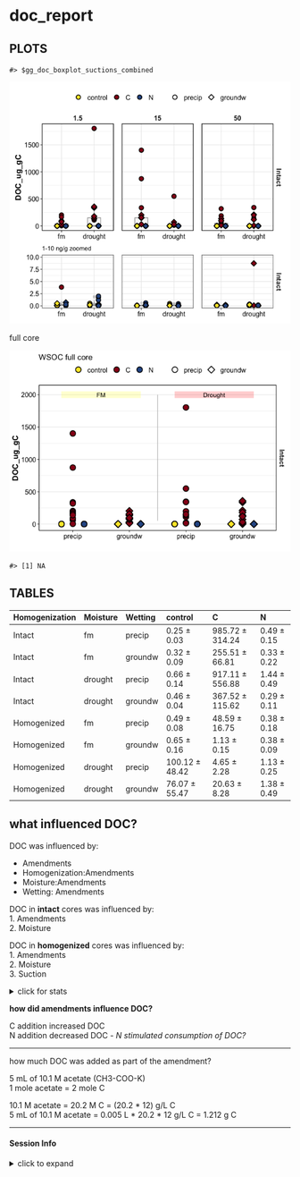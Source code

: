 doc\_report
================

## PLOTS

    #> $gg_doc_boxplot_suctions_combined

![](markdown-figs/doc/doc_boxplot4-1.png)<!-- -->

full core

![](markdown-figs/doc/doc_boxplot_intact-1.png)<!-- -->

    #> [1] NA

## TABLES

| Homogenization | Moisture | Wetting | control        | C               | N           |
| :------------- | :------- | :------ | :------------- | :-------------- | :---------- |
| Intact         | fm       | precip  | 0.25 ± 0.03    | 985.72 ± 314.24 | 0.49 ± 0.15 |
| Intact         | fm       | groundw | 0.32 ± 0.09    | 255.51 ± 66.81  | 0.33 ± 0.22 |
| Intact         | drought  | precip  | 0.66 ± 0.14    | 917.11 ± 556.88 | 1.44 ± 0.49 |
| Intact         | drought  | groundw | 0.46 ± 0.04    | 367.52 ± 115.62 | 0.29 ± 0.11 |
| Homogenized    | fm       | precip  | 0.49 ± 0.08    | 48.59 ± 16.75   | 0.38 ± 0.18 |
| Homogenized    | fm       | groundw | 0.65 ± 0.16    | 1.13 ± 0.15     | 0.38 ± 0.09 |
| Homogenized    | drought  | precip  | 100.12 ± 48.42 | 4.65 ± 2.28     | 1.13 ± 0.25 |
| Homogenized    | drought  | groundw | 76.07 ± 55.47  | 20.63 ± 8.28    | 1.38 ± 0.49 |

## what influenced DOC?

DOC was influenced by:

  - Amendments
  - Homogenization:Amendments
  - Moisture:Amendments
  - Wetting: Amendments

DOC in **intact** cores was influenced by:  
1\. Amendments  
2\. Moisture

DOC in **homogenized** cores was influenced by:  
1\. Amendments  
2\. Moisture  
3\. Suction

<details>

<summary>click for stats</summary>

overall ANOVA

    #> Analysis of Deviance Table (Type III Wald chisquare tests)
    #> 
    #> Response: log(DOC_ug_gC)
    #>                              Chisq Df Pr(>Chisq)    
    #> (Intercept)                 8.1213  1  0.0043748 ** 
    #> Homogenization              6.8380  1  0.0089238 ** 
    #> Moisture                    6.0477  1  0.0139245 *  
    #> Wetting                     1.0524  1  0.3049538    
    #> Amendments                196.8836  2  < 2.2e-16 ***
    #> Homogenization:Moisture     5.1632  1  0.0230703 *  
    #> Homogenization:Wetting      0.4417  1  0.5062850    
    #> Homogenization:Amendments 107.7626  2  < 2.2e-16 ***
    #> Moisture:Wetting            1.0350  1  0.3089952    
    #> Moisture:Amendments        14.0543  2  0.0008875 ***
    #> Wetting:Amendments          0.8482  2  0.6543606    
    #> ---
    #> Signif. codes:  0 '***' 0.001 '**' 0.01 '*' 0.05 '.' 0.1 ' ' 1

intact cores

    #> Anova Table (Type III tests)
    #> 
    #> Response: log(DOC_ug_gC)
    #>                      Sum Sq Df  F value    Pr(>F)    
    #> (Intercept)           8.114  1   8.6378  0.005717 ** 
    #> Moisture              1.583  1   1.6856  0.202441    
    #> Amendments          204.809  2 109.0199 5.311e-16 ***
    #> Wetting               0.017  1   0.0184  0.892995    
    #> Moisture:Amendments   1.380  2   0.7343  0.486878    
    #> Moisture:Wetting      0.000  1   0.0001  0.994395    
    #> Amendments:Wetting    2.163  2   1.1516  0.327498    
    #> Residuals            33.815 36                       
    #> ---
    #> Signif. codes:  0 '***' 0.001 '**' 0.01 '*' 0.05 '.' 0.1 ' ' 1

homogenized cores

    #> [1] NA

</details>

**how did amendments influence DOC?**

C addition increased DOC  
N addition decreased DOC - *N stimulated consumption of DOC?*

-----

how much DOC was added as part of the amendment?

5 mL of 10.1 M acetate (CH3-COO-K)  
1 mole acetate = 2 mole C

10.1 M acetate = 20.2 M C = (20.2 \* 12) g/L C  
5 mL of 10.1 M acetate = 0.005 L \* 20.2 \* 12 g/L C = 1.212 g C

-----

#### Session Info

<details>

<summary>click to expand</summary>

Date run: 2020-10-21

    #> R version 4.0.2 (2020-06-22)
    #> Platform: x86_64-apple-darwin17.0 (64-bit)
    #> Running under: macOS Catalina 10.15.6
    #> 
    #> Matrix products: default
    #> BLAS:   /System/Library/Frameworks/Accelerate.framework/Versions/A/Frameworks/vecLib.framework/Versions/A/libBLAS.dylib
    #> LAPACK: /Library/Frameworks/R.framework/Versions/4.0/Resources/lib/libRlapack.dylib
    #> 
    #> locale:
    #> [1] en_US.UTF-8/en_US.UTF-8/en_US.UTF-8/C/en_US.UTF-8/en_US.UTF-8
    #> 
    #> attached base packages:
    #> [1] stats     graphics  grDevices utils     datasets  methods   base     
    #> 
    #> other attached packages:
    #>  [1] patchwork_1.0.1 car_3.0-9       carData_3.0-4   drake_7.12.4   
    #>  [5] ggbiplot_0.55   PNWColors_0.1.0 forcats_0.5.0   stringr_1.4.0  
    #>  [9] dplyr_1.0.1     purrr_0.3.4     readr_1.3.1     tidyr_1.1.1    
    #> [13] tibble_3.0.3    ggplot2_3.3.2   tidyverse_1.3.0
    #> 
    #> loaded via a namespace (and not attached):
    #>   [1] minqa_1.2.4        colorspace_1.4-1   ellipsis_0.3.1    
    #>   [4] class_7.3-17       rio_0.5.16         fs_1.5.0          
    #>   [7] gld_2.6.2          rstudioapi_0.11    farver_2.0.3      
    #>  [10] soilpalettes_0.1.0 fansi_0.4.1        mvtnorm_1.1-1     
    #>  [13] lubridate_1.7.9    xml2_1.3.2         splines_4.0.2     
    #>  [16] rootSolve_1.8.2.1  knitr_1.29         jsonlite_1.7.0    
    #>  [19] nloptr_1.2.2.2     packrat_0.5.0      broom_0.7.0       
    #>  [22] cluster_2.1.0      dbplyr_1.4.4       shiny_1.5.0       
    #>  [25] compiler_4.0.2     httr_1.4.2         backports_1.1.8   
    #>  [28] assertthat_0.2.1   Matrix_1.2-18      fastmap_1.0.1     
    #>  [31] cli_2.0.2          later_1.1.0.1      prettyunits_1.1.1 
    #>  [34] htmltools_0.5.0    tools_4.0.2        igraph_1.2.5      
    #>  [37] gtable_0.3.0       agricolae_1.3-3    glue_1.4.1        
    #>  [40] lmom_2.8           Rcpp_1.0.5         cellranger_1.1.0  
    #>  [43] vctrs_0.3.2        nlme_3.1-148       xfun_0.16         
    #>  [46] openxlsx_4.1.5     lme4_1.1-23        rvest_0.3.6       
    #>  [49] mime_0.9           miniUI_0.1.1.1     lifecycle_0.2.0   
    #>  [52] statmod_1.4.34     MASS_7.3-51.6      scales_1.1.1      
    #>  [55] hms_0.5.3          promises_1.1.1     parallel_4.0.2    
    #>  [58] expm_0.999-5       yaml_2.2.1         curl_4.3          
    #>  [61] Exact_2.1          labelled_2.5.0     stringi_1.4.6     
    #>  [64] highr_0.8          klaR_0.6-15        AlgDesign_1.2.0   
    #>  [67] e1071_1.7-3        filelock_1.0.2     boot_1.3-25       
    #>  [70] zip_2.1.0          storr_1.2.1        rlang_0.4.7       
    #>  [73] pkgconfig_2.0.3    evaluate_0.14      lattice_0.20-41   
    #>  [76] labeling_0.3       tidyselect_1.1.0   plyr_1.8.6        
    #>  [79] magrittr_1.5       R6_2.4.1           DescTools_0.99.38 
    #>  [82] generics_0.0.2     base64url_1.4      combinat_0.0-8    
    #>  [85] txtq_0.2.3         DBI_1.1.0          pillar_1.4.6      
    #>  [88] haven_2.3.1        foreign_0.8-80     withr_2.2.0       
    #>  [91] abind_1.4-5        modelr_0.1.8       crayon_1.3.4      
    #>  [94] questionr_0.7.1    rmarkdown_2.3      progress_1.2.2    
    #>  [97] grid_4.0.2         readxl_1.3.1       data.table_1.13.0 
    #> [100] blob_1.2.1         reprex_0.3.0       digest_0.6.25     
    #> [103] xtable_1.8-4       httpuv_1.5.4       munsell_0.5.0

</details>
